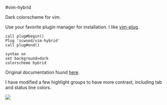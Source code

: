 #vim-hybrid

Dark colorscheme for vim.

Use your favorite plugin manager for installation. I like [vim-plug](https://github.com/junegunn/vim-plug).

```VimL
call plug#begin()
Plug 'scwood/vim-hybrid'
call plug#end()

syntax on
set background=dark
colorscheme hybrid
```

Original documentation found [here](https://github.com/w0ng/vim-hybrid).

I have modified a few highlight groups to have more contrast, including tab and status line colors.

![](https://cloud.githubusercontent.com/assets/9126138/13645145/bb474cb6-e5e6-11e5-8063-3ba0b8515d5b.png)
